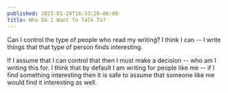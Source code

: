 ```yaml
---
published: 2015-01-24T16:33:28-06:00
title: Who Do I Want To Talk To?
---
```

Can I control the type of people who read my writing? I think I can -- I write things that that type of person finds interesting.

If I assume that I can control that then I must make a decision -- who am I writing this for. I think that by default I am writing for people like me -- if I find something interesting then it is safe to assume that someone like me would find it interesting as well. 